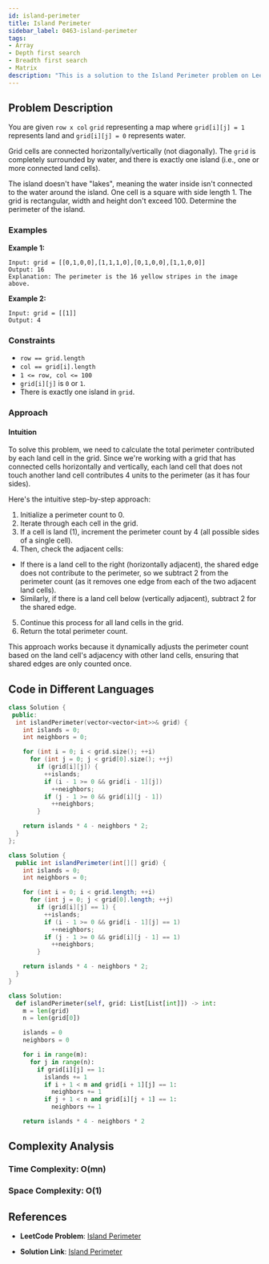 ```yaml
---
id: island-perimeter
title: Island Perimeter
sidebar_label: 0463-island-perimeter
tags:
- Array
- Depth first search
- Breadth first search
- Matrix
description: "This is a solution to the Island Perimeter problem on LeetCode."
---
```


## Problem Description

You are given `row x col` `grid` representing a map where `grid[i][j] = 1` represents land and `grid[i][j] = 0` represents water.

Grid cells are connected horizontally/vertically (not diagonally). The `grid` is completely surrounded by water, and there is exactly one island (i.e., one or more connected land cells).

The island doesn't have "lakes", meaning the water inside isn't connected to the water around the island. One cell is a square with side length 1. The grid is rectangular, width and height don't exceed 100. Determine the perimeter of the island.

### Examples

**Example 1:**

```
Input: grid = [[0,1,0,0],[1,1,1,0],[0,1,0,0],[1,1,0,0]]
Output: 16
Explanation: The perimeter is the 16 yellow stripes in the image above.
```

**Example 2:**

```
Input: grid = [[1]]
Output: 4
```

### Constraints

- `row == grid.length`
- `col == grid[i].length`
- `1 <= row, col <= 100`
- `grid[i][j]` is `0` or `1`.
- There is exactly one island in `grid`.


### Approach

#### Intuition

To solve this problem, we need to calculate the total perimeter contributed by each land cell in the grid. Since we're working with a grid that has connected cells horizontally and vertically, each land cell that does not touch another land cell contributes 4 units to the perimeter (as it has four sides).

Here's the intuitive step-by-step approach:

1. Initialize a perimeter count to 0.
2. Iterate through each cell in the grid.
3. If a cell is land (1), increment the perimeter count by 4 (all possible sides of a single cell).
4. Then, check the adjacent cells:
- If there is a land cell to the right (horizontally adjacent), the shared edge does not contribute to the perimeter, so we subtract 2 from the perimeter count (as it removes one edge from each of the two adjacent land cells).
- Similarly, if there is a land cell below (vertically adjacent), subtract 2 for the shared edge.
5. Continue this process for all land cells in the grid.
6. Return the total perimeter count.

This approach works because it dynamically adjusts the perimeter count based on the land cell's adjacency with other land cells, ensuring that shared edges are only counted once.

## Code in Different Languages

<Tabs>
<TabItem value="cpp" label="C++">
  <SolutionAuthor name="@tanyagupta01"/>

```cpp
class Solution {
 public:
  int islandPerimeter(vector<vector<int>>& grid) {
    int islands = 0;
    int neighbors = 0;

    for (int i = 0; i < grid.size(); ++i)
      for (int j = 0; j < grid[0].size(); ++j)
        if (grid[i][j]) {
          ++islands;
          if (i - 1 >= 0 && grid[i - 1][j])
            ++neighbors;
          if (j - 1 >= 0 && grid[i][j - 1])
            ++neighbors;
        }

    return islands * 4 - neighbors * 2;
  }
};
```
</TabItem>
<TabItem value="java" label="Java">
  <SolutionAuthor name="@tanyagupta01"/>

```java
class Solution {
  public int islandPerimeter(int[][] grid) {
    int islands = 0;
    int neighbors = 0;

    for (int i = 0; i < grid.length; ++i)
      for (int j = 0; j < grid[0].length; ++j)
        if (grid[i][j] == 1) {
          ++islands;
          if (i - 1 >= 0 && grid[i - 1][j] == 1)
            ++neighbors;
          if (j - 1 >= 0 && grid[i][j - 1] == 1)
            ++neighbors;
        }

    return islands * 4 - neighbors * 2;
  }
}
```

</TabItem>
<TabItem value="python" label="Python">
  <SolutionAuthor name="@tanyagupta01"/>

```python
class Solution:
  def islandPerimeter(self, grid: List[List[int]]) -> int:
    m = len(grid)
    n = len(grid[0])

    islands = 0
    neighbors = 0

    for i in range(m):
      for j in range(n):
        if grid[i][j] == 1:
          islands += 1
          if i + 1 < m and grid[i + 1][j] == 1:
            neighbors += 1
          if j + 1 < n and grid[i][j + 1] == 1:
            neighbors += 1

    return islands * 4 - neighbors * 2
```
</TabItem>
</Tabs>

## Complexity Analysis

### Time Complexity: O(mn)

### Space Complexity: O(1)

## References

- **LeetCode Problem**: [Island Perimeter](https://leetcode.com/problems/island-perimeter/description/)

- **Solution Link**: [Island Perimeter](https://leetcode.com/problems/island-perimeter/solutions/)
